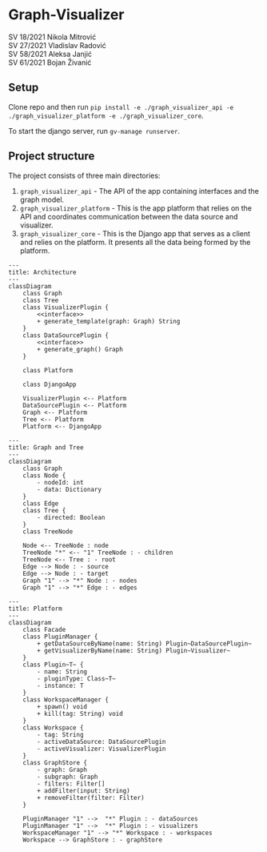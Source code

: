 # Graph-Visualizer <br>
SV 18/2021 Nikola Mitrović <br>
SV 27/2021 Vladislav Radović <br>
SV 58/2021 Aleksa Janjić <br>
SV 61/2021 Bojan Živanić

## Setup
Clone repo and then run `pip install -e ./graph_visualizer_api -e ./graph_visualizer_platform -e ./graph_visualizer_core`.

To start the django server, run `gv-manage runserver`.

## Project structure
The project consists of three main directories:
1. `graph_visualizer_api` - The API of the app containing interfaces and the graph model.
2. `graph_visualizer_platform` - This is the app platform that relies on the API and coordinates communication between the data source and visualizer.
3. `graph_visualizer_core` - This is the Django app that serves as a client and relies on the platform. It presents all the data being formed by the platform.

```mermaid
---
title: Architecture
---
classDiagram
    class Graph
    class Tree
    class VisualizerPlugin {
        <<interface>>
        + generate_template(graph: Graph) String
    }
    class DataSourcePlugin {
        <<interface>>
        + generate_graph() Graph
    }

    class Platform

    class DjangoApp
    
    VisualizerPlugin <-- Platform
    DataSourcePlugin <-- Platform
    Graph <-- Platform
    Tree <-- Platform
    Platform <-- DjangoApp
```

```mermaid
---
title: Graph and Tree
---
classDiagram
    class Graph
    class Node {
        - nodeId: int
        - data: Dictionary
    }
    class Edge
    class Tree {
        - directed: Boolean
    }
    class TreeNode
    
    Node <-- TreeNode : node
    TreeNode "*" <-- "1" TreeNode : - children
    TreeNode <-- Tree : - root
    Edge --> Node : - source
    Edge --> Node : - target
    Graph "1" --> "*" Node : - nodes
    Graph "1" --> "*" Edge : - edges
```

```mermaid
---
title: Platform
---
classDiagram
    class Facade
    class PluginManager {
        + getDataSourceByName(name: String) Plugin~DataSourcePlugin~
        + getVisualizerByName(name: String) Plugin~Visualizer~
    }
    class Plugin~T~ {
        - name: String
        - pluginType: Class~T~
        - instance: T
    }
    class WorkspaceManager {
        + spawn() void
        + kill(tag: String) void
    }
    class Workspace {
        - tag: String
        - activeDataSource: DataSourcePlugin
        - activeVisualizer: VisualizerPlugin
    }
    class GraphStore {
        - graph: Graph
        - subgraph: Graph
        - filters: Filter[]
        + addFilter(input: String)
        + removeFilter(filter: Filter)
    }
    
    PluginManager "1" -->  "*" Plugin : - dataSources
    PluginManager "1" -->  "*" Plugin : - visualizers
    WorkspaceManager "1" --> "*" Workspace : - workspaces
    Workspace --> GraphStore : - graphStore
```
